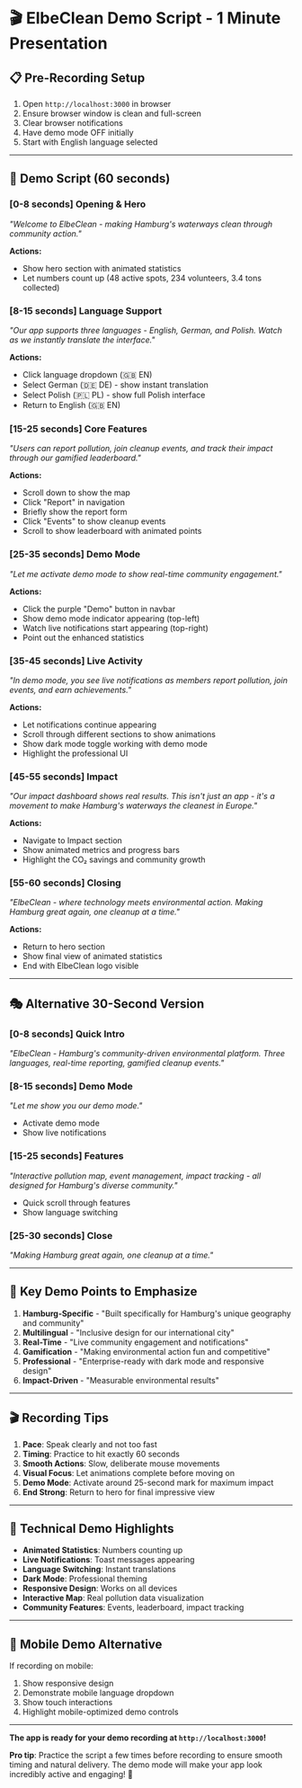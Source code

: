 # 🎬 ElbeClean Demo Script - 1 Minute Presentation

## 📋 Pre-Recording Setup
1. Open `http://localhost:3000` in browser
2. Ensure browser window is clean and full-screen
3. Clear browser notifications
4. Have demo mode OFF initially
5. Start with English language selected

---

## 🎯 Demo Script (60 seconds)

### **[0-8 seconds] Opening & Hero**
*"Welcome to ElbeClean - making Hamburg's waterways clean through community action."*

**Actions:**
- Show hero section with animated statistics
- Let numbers count up (48 active spots, 234 volunteers, 3.4 tons collected)

### **[8-15 seconds] Language Support**
*"Our app supports three languages - English, German, and Polish. Watch as we instantly translate the interface."*

**Actions:**
- Click language dropdown (🇬🇧 EN)
- Select German (🇩🇪 DE) - show instant translation
- Select Polish (🇵🇱 PL) - show full Polish interface
- Return to English (🇬🇧 EN)

### **[15-25 seconds] Core Features**
*"Users can report pollution, join cleanup events, and track their impact through our gamified leaderboard."*

**Actions:**
- Scroll down to show the map
- Click "Report" in navigation
- Briefly show the report form
- Click "Events" to show cleanup events
- Scroll to show leaderboard with animated points

### **[25-35 seconds] Demo Mode**
*"Let me activate demo mode to show real-time community engagement."*

**Actions:**
- Click the purple "Demo" button in navbar
- Show demo mode indicator appearing (top-left)
- Watch live notifications start appearing (top-right)
- Point out the enhanced statistics

### **[35-45 seconds] Live Activity**
*"In demo mode, you see live notifications as members report pollution, join events, and earn achievements."*

**Actions:**
- Let notifications continue appearing
- Scroll through different sections to show animations
- Show dark mode toggle working with demo mode
- Highlight the professional UI

### **[45-55 seconds] Impact**
*"Our impact dashboard shows real results. This isn't just an app - it's a movement to make Hamburg's waterways the cleanest in Europe."*

**Actions:**
- Navigate to Impact section
- Show animated metrics and progress bars
- Highlight the CO₂ savings and community growth

### **[55-60 seconds] Closing**
*"ElbeClean - where technology meets environmental action. Making Hamburg great again, one cleanup at a time."*

**Actions:**
- Return to hero section
- Show final view of animated statistics
- End with ElbeClean logo visible

---

## 🎭 **Alternative 30-Second Version**

### **[0-8 seconds] Quick Intro**
*"ElbeClean - Hamburg's community-driven environmental platform. Three languages, real-time reporting, gamified cleanup events."*

### **[8-15 seconds] Demo Mode**
*"Let me show you our demo mode."*
- Activate demo mode
- Show live notifications

### **[15-25 seconds] Features**
*"Interactive pollution map, event management, impact tracking - all designed for Hamburg's diverse community."*
- Quick scroll through features
- Show language switching

### **[25-30 seconds] Close**
*"Making Hamburg great again, one cleanup at a time."*

---

## 🎯 **Key Demo Points to Emphasize**

1. **Hamburg-Specific** - "Built specifically for Hamburg's unique geography and community"
2. **Multilingual** - "Inclusive design for our international city"
3. **Real-Time** - "Live community engagement and notifications"
4. **Gamification** - "Making environmental action fun and competitive"
5. **Professional** - "Enterprise-ready with dark mode and responsive design"
6. **Impact-Driven** - "Measurable environmental results"

---

## 🎬 **Recording Tips**

1. **Pace**: Speak clearly and not too fast
2. **Timing**: Practice to hit exactly 60 seconds
3. **Smooth Actions**: Slow, deliberate mouse movements
4. **Visual Focus**: Let animations complete before moving on
5. **Demo Mode**: Activate around 25-second mark for maximum impact
6. **End Strong**: Return to hero for final impressive view

---

## 🚀 **Technical Demo Highlights**

- **Animated Statistics**: Numbers counting up
- **Live Notifications**: Toast messages appearing
- **Language Switching**: Instant translations
- **Dark Mode**: Professional theming
- **Responsive Design**: Works on all devices
- **Interactive Map**: Real pollution data visualization
- **Community Features**: Events, leaderboard, impact tracking

---

## 📱 **Mobile Demo Alternative**

If recording on mobile:
1. Show responsive design
2. Demonstrate mobile language dropdown
3. Show touch interactions
4. Highlight mobile-optimized demo controls

---

**The app is ready for your demo recording at `http://localhost:3000`!**

**Pro tip**: Practice the script a few times before recording to ensure smooth timing and natural delivery. The demo mode will make your app look incredibly active and engaging! 🎉
